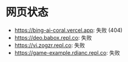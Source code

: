 # 网页状态
- https://bing-ai-coral.vercel.app: 失败 (404)
- https://deo.babox.repl.co: 失败
- https://vi.zogzr.repl.co: 失败
- https://game-example.rdianc.repl.co: 失败
